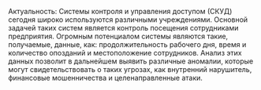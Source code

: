 Актуальность: Системы контроля и управления доступом (СКУД) сегодня широко используются различными учреждениями. Основной задачей таких систем является контроль посещения сотрудниками предприятия. Огромным потенциалом системы являются такие, получаемые, данные, как: продолжительность рабочего дня, время и количество опозданий и местоположение сотрудников. Анализ этих данных позволит в дальнейшем выявить различные аномалии, которые могут свидетельствовать о таких угрозах, как внутренний нарушитель, финансовые мошенничества и целенаправленные атаки. 